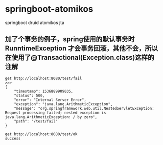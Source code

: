 # springboot-atomikos
springboot druid atomikos jta
## 加了个事务的例子，spring使用的默认事务时RunntimeException 才会事务回滚，其他不会，所以在使用了@Transactional(Exception.class)这样的注解


```
get http://localhost:8080/test/fail
>>>
{
    "timestamp": 1536889909035,
    "status": 500,
    "error": "Internal Server Error",
    "exception": "java.lang.ArithmeticException",
    "message": "org.springframework.web.util.NestedServletException: Request processing failed; nested exception is java.lang.ArithmeticException: / by zero",
    "path": "/test/fail"
}

get http://localhost:8080/test/ok
success

